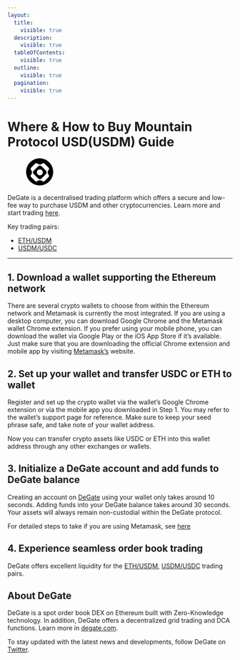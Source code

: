 ```yaml
---
layout:
  title:
    visible: true
  description:
    visible: true
  tableOfContents:
    visible: true
  outline:
    visible: true
  pagination:
    visible: true
---
```


# Where & How to Buy Mountain Protocol USD(USDM) Guide

<figure><img src="../.gitbook/assets/usdm_0x59d9356e565ab3a36dd77763fc0d87feaf85508c1716285015301.jpg" alt="USDM" width="64" style="border-radius: 50%;"><figcaption></figcaption></figure>

DeGate is a decentralised trading platform which offers a secure and low-fee way to purchase USDM and other cryptocurrencies. Learn more and start trading [here](https://app.degate.com/trade/USDC/0x59d9356e565ab3a36dd77763fc0d87feaf85508c?utm_source=howtobuy).&#x20;

Key trading pairs:

* [ETH/USDM](https://app.degate.com/trade/0x59d9356e565ab3a36dd77763fc0d87feaf85508c/ETH?utm_source=howtobuy)
* [USDM/USDC](https://app.degate.com/trade/USDC/0x59d9356e565ab3a36dd77763fc0d87feaf85508c?utm_source=howtobuy)

***

## 1. Download a wallet supporting the Ethereum network

There are several crypto wallets to choose from within the Ethereum network and Metamask is currently the most integrated. If you are using a desktop computer, you can download Google Chrome and the Metamask wallet Chrome extension. If you prefer using your mobile phone, you can download the wallet via Google Play or the iOS App Store if it’s available. Just make sure that you are downloading the official Chrome extension and mobile app by visiting [Metamask’s](https://metamask.io/) website.

## 2. Set up your wallet and transfer USDC or ETH to wallet

Register and set up the crypto wallet via the wallet’s Google Chrome extension or via the mobile app you downloaded in Step 1. You may refer to the wallet’s support page for reference. Make sure to keep your seed phrase safe, and take note of your wallet address.&#x20;

Now you can transfer crypto assets like USDC or ETH into this wallet address through any other exchanges or wallets.

## 3. Initialize a DeGate account and add funds to DeGate balance

Creating an account on [DeGate](https://app.degate.com/?utm_source=USDM_howtobuy) using your wallet only takes around 10 seconds. Adding funds into your DeGate balance takes around 30 seconds. Your assets will always remain non-custodial within the DeGate protocol.

For detailed steps to take if you are using Metamask, see [here](https://docs.degate.com/v/product_en/main-features/wallet-connectivity/metamask)

## 4. Experience seamless order book trading

DeGate offers excellent liquidity for the [ETH/USDM](https://app.degate.com/trade/0x59d9356e565ab3a36dd77763fc0d87feaf85508c/ETH?utm_source=howtobuy), [USDM/USDC](https://app.degate.com/trade/USDC/0x59d9356e565ab3a36dd77763fc0d87feaf85508c?utm_source=howtobuy) trading pairs.&#x20;

## About DeGate

DeGate is a spot order book DEX on Ethereum built with Zero-Knowledge technology. In addition, DeGate offers a decentralized grid trading and DCA functions. Learn more in [degate.com](https://degate.com/?utm_source=USDM_howtobuy).

To stay updated with the latest news and developments, follow DeGate on [Twitter](https://twitter.com/degatedex).
